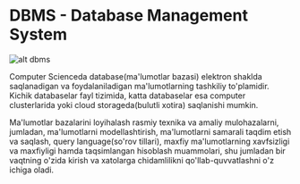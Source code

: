 # DBMS - Database Management System

![alt dbms](https://d8it4huxumps7.cloudfront.net/bites/wp-content/banners/2021/9/6141d62b2f14e_dbms_advantages_and_disadvantages.png?d=700x400)

Computer Scienceda database(ma'lumotlar bazasi) elektron shaklda saqlanadigan va foydalaniladigan ma'lumotlarning tashkiliy to'plamidir. Kichik databaselar fayl tizimida, katta databaselar esa computer clusterlarida yoki cloud storageda(bulutli xotira) saqlanishi mumkin. 

Ma'lumotlar bazalarini loyihalash rasmiy texnika va amaliy mulohazalarni, jumladan, ma'lumotlarni modellashtirish, ma'lumotlarni samarali taqdim etish va saqlash, query language(so'rov tillari), maxfiy ma'lumotlarning xavfsizligi va maxfiyligi hamda taqsimlangan hisoblash muammolari, shu jumladan bir vaqtning o'zida kirish va xatolarga chidamlilikni qo'llab-quvvatlashni o'z ichiga oladi.